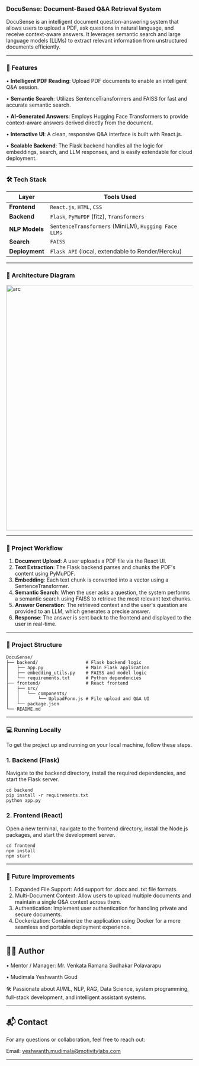 ### DocuSense: Document-Based Q&A Retrieval System
DocuSense is an intelligent document question-answering system that allows users to upload a PDF, ask questions in natural language, and receive context-aware answers. It leverages semantic search and large language models (LLMs) to extract relevant information from unstructured documents efficiently.

---

### 🚀 Features
• **Intelligent PDF Reading**: Upload PDF documents to enable an intelligent Q&A session.

• **Semantic Search**: Utilizes SentenceTransformers and FAISS for fast and accurate semantic search.

• **AI-Generated Answers**: Employs Hugging Face Transformers to provide context-aware answers derived directly from the document.

• **Interactive UI**: A clean, responsive Q&A interface is built with React.js.

• **Scalable Backend**: The Flask backend handles all the logic for embeddings, search, and LLM responses, and is easily extendable for cloud deployment.

---
### 🛠️ Tech Stack

|     Layer      |                      Tools Used                      |
| -------------- | ---------------------------------------------------- |
| **Frontend**   | `React.js`, `HTML`, `CSS`                            |
| **Backend**    | `Flask`, `PyMuPDF` (fitz), `Transformers`            |
| **NLP Models** | `SentenceTransformers` (MiniLM), `Hugging Face LLMs` |
| **Search**     | `FAISS`                                              |
| **Deployment** | `Flask API` (local, extendable to Render/Heroku)     |

---
### 📸 Architecture Diagram
<img width="877" height="663" alt="arc" src="https://github.com/user-attachments/assets/b868e97d-8662-413e-90b7-4caeae6a9e27" />

---

### 📄 Project Workflow

1. **Document Upload**: A user uploads a PDF file via the React UI.
2. **Text Extraction**: The Flask backend parses and chunks the PDF's content using PyMuPDF.
3. **Embedding**: Each text chunk is converted into a vector using a SentenceTransformer.
4. **Semantic Search**: When the user asks a question, the system performs a semantic search using FAISS to retrieve the most relevant text chunks.
5. **Answer Generation**: The retrieved context and the user's question are provided to an LLM, which generates a precise answer.
6. **Response**: The answer is sent back to the frontend and displayed to the user in real-time.

---
### 📂 Project Structure 

```
DocuSense/
├── backend/                  # Flask backend logic
│   ├── app.py                # Main Flask application
│   ├── embedding_utils.py    # FAISS and model logic
│   └── requirements.txt      # Python dependencies
├── frontend/                 # React frontend
│   ├── src/
│   │   └── components/
│   │       └── UploadForm.js # File upload and Q&A UI
│   └── package.json
└── README.md
```
---
### 💻 Running Locally

To get the project up and running on your local machine, follow these steps.

### 1. Backend (Flask)
Navigate to the backend directory, install the required dependencies, and start the Flask server.
```
cd backend
pip install -r requirements.txt
python app.py
```

### 2. Frontend (React)
Open a new terminal, navigate to the frontend directory, install the Node.js packages, and start the development server.
```
cd frontend
npm install
npm start

```
---

### 🎯 Future Improvements
1. Expanded File Support: Add support for .docx and .txt file formats.
2. Multi-Document Context: Allow users to upload multiple documents and maintain a single Q&A context across them.
3. Authentication: Implement user authentication for handling private and secure documents.
4. Dockerization: Containerize the application using Docker for a more seamless and portable deployment experience.

---

## 🙋‍♂️ Author

• Mentor / Manager: Mr. Venkata Ramana Sudhakar Polavarapu

• Mudimala Yeshwanth Goud

 🛠️ Passionate about AI/ML, NLP, RAG, Data Science, system programming, full-stack development, and intelligent assistant systems.

---

## 📬 Contact
For any questions or collaboration, feel free to reach out:

Email: yeshwanth.mudimala@motivitylabs.com

---
